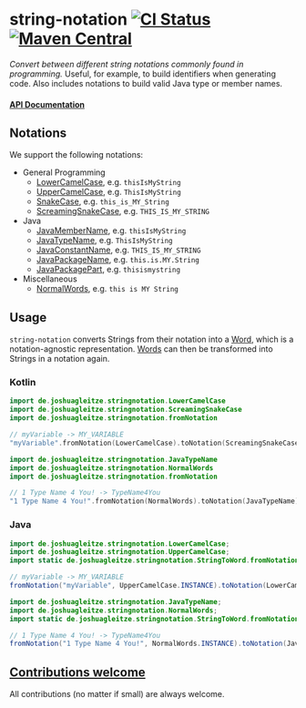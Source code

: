 # string-notation [![CI Status](https://github.com/jGleitz/string-notation/workflows/CI/badge.svg)](https://github.com/jGleitz/string-notation/actions) [![Maven Central](https://maven-badges.herokuapp.com/maven-central/de.joshuagleitze/string-notation/badge.svg)](https://maven-badges.herokuapp.com/maven-central/de.joshuagleitze/string-notation)
_Convert between different string notations commonly found in programming._
Useful, for example, to build identifiers when generating code.
Also includes notations to build valid Java type or member names. 

#### [API Documentation](https://jgleitz.github.io/string-notation/string-notation/de.joshuagleitze.stringnotation/)

## Notations
We support the following notations:

 * General Programming
    * [LowerCamelCase](https://jgleitz.github.io/string-notation/string-notation/de.joshuagleitze.stringnotation/-lower-camel-case/), e.g. `thisIsMyString`
    * [UpperCamelCase](https://jgleitz.github.io/string-notation/string-notation/de.joshuagleitze.stringnotation/-upper-camel-case/), e.g. `ThisIsMyString`
    * [SnakeCase](https://jgleitz.github.io/string-notation/string-notation/de.joshuagleitze.stringnotation/-snake-case/), e.g. `this_is_MY_String`
    * [ScreamingSnakeCase](https://jgleitz.github.io/string-notation/string-notation/de.joshuagleitze.stringnotation/-screaming-snake-case/), e.g. `THIS_IS_MY_STRING`
 * Java
   * [JavaMemberName](https://jgleitz.github.io/string-notation/string-notation/de.joshuagleitze.stringnotation/-java-member-name/), e.g. `thisIsMyString`
   * [JavaTypeName](https://jgleitz.github.io/string-notation/string-notation/de.joshuagleitze.stringnotation/-java-type-name/), e.g. `ThisIsMyString`
   * [JavaConstantName](https://jgleitz.github.io/string-notation/string-notation/de.joshuagleitze.stringnotation/-java-constant-name/), e.g. `THIS_IS_MY_STRING`
   * [JavaPackageName](https://jgleitz.github.io/string-notation/string-notation/de.joshuagleitze.stringnotation/-java-package-name/), e.g. `this.is.MY.String`
   * [JavaPackagePart](https://jgleitz.github.io/string-notation/string-notation/de.joshuagleitze.stringnotation/-java-package-part/), e.g. `thisismystring`
 * Miscellaneous    
    * [NormalWords](https://jgleitz.github.io/string-notation/string-notation/de.joshuagleitze.stringnotation/-normal-words/), e.g. `this is MY String`

## Usage
`string-notation` converts Strings from their notation into a [Word](https://jgleitz.github.io/string-notation/string-notation/de.joshuagleitze.stringnotation/-word/), which is a notation-agnostic representation.
[Words](https://jgleitz.github.io/string-notation/string-notation/de.joshuagleitze.stringnotation/-word/) can then be transformed into Strings in a notation again.

### Kotlin

```kotlin
import de.joshuagleitze.stringnotation.LowerCamelCase
import de.joshuagleitze.stringnotation.ScreamingSnakeCase
import de.joshuagleitze.stringnotation.fromNotation

// myVariable -> MY_VARIABLE
"myVariable".fromNotation(LowerCamelCase).toNotation(ScreamingSnakeCase)
```

```kotlin
import de.joshuagleitze.stringnotation.JavaTypeName
import de.joshuagleitze.stringnotation.NormalWords
import de.joshuagleitze.stringnotation.fromNotation

// 1 Type Name 4 You! -> TypeName4You
"1 Type Name 4 You!".fromNotation(NormalWords).toNotation(JavaTypeName)
```


### Java

```java
import de.joshuagleitze.stringnotation.LowerCamelCase;
import de.joshuagleitze.stringnotation.UpperCamelCase;
import static de.joshuagleitze.stringnotation.StringToWord.fromNotation;

// myVariable -> MY_VARIABLE
fromNotation("myVariable", UpperCamelCase.INSTANCE).toNotation(LowerCamelCase.INSTANCE);
```

```java
import de.joshuagleitze.stringnotation.JavaTypeName;
import de.joshuagleitze.stringnotation.NormalWords;
import static de.joshuagleitze.stringnotation.StringToWord.fromNotation;

// 1 Type Name 4 You! -> TypeName4You
fromNotation("1 Type Name 4 You!", NormalWords.INSTANCE).toNotation(JavaTypeName.INSTANCE);
```

## [Contributions welcome](http://contributionswelcome.org/)

All contributions (no matter if small) are always welcome.

